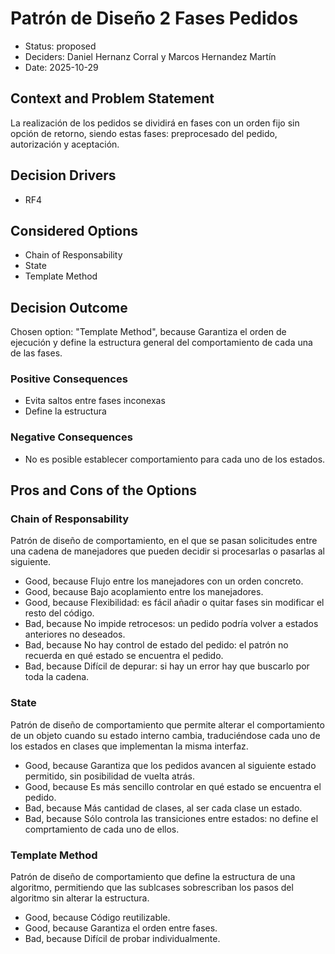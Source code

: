 # Patrón de Diseño 2 Fases Pedidos

* Status: proposed
* Deciders: Daniel Hernanz Corral y Marcos Hernandez Martín
* Date: 2025-10-29

## Context and Problem Statement

La realización de los pedidos se dividirá en fases con un orden fijo sin opción de retorno, siendo estas fases: preprocesado del pedido, autorización y aceptación.

## Decision Drivers

* RF4

## Considered Options

* Chain of Responsability
* State
* Template Method

## Decision Outcome

Chosen option: "Template Method", because Garantiza el orden de ejecución y define la estructura general del comportamiento de cada una de las fases.

### Positive Consequences

* Evita saltos entre fases inconexas
* Define la estructura

### Negative Consequences

* No es posible establecer comportamiento para cada uno de los estados.

## Pros and Cons of the Options

### Chain of Responsability

Patrón de diseño de comportamiento, en el que se pasan solicitudes entre una cadena de manejadores que pueden decidir si procesarlas o pasarlas al siguiente.

* Good, because Flujo entre los manejadores con un orden concreto.
* Good, because Bajo acoplamiento entre los manejadores.
* Good, because Flexibilidad: es fácil añadir o quitar fases sin modificar el resto del código.
* Bad, because No impide retrocesos: un pedido podría volver a estados anteriores no deseados.
* Bad, because No hay control de estado del pedido: el patrón no recuerda en qué estado se encuentra el pedido.
* Bad, because Difícil de depurar: si hay un error hay que buscarlo por toda la cadena.

### State

Patrón de diseño de comportamiento que permite alterar el comportamiento de un objeto cuando su estado interno cambia, traduciéndose cada uno de los estados en clases que implementan la misma interfaz.

* Good, because Garantiza que los pedidos avancen al siguiente estado permitido, sin posibilidad de vuelta atrás.
* Good, because Es más sencillo controlar en qué estado se encuentra el pedido.
* Bad, because Más cantidad de clases, al ser cada clase un estado.
* Bad, because Sólo controla las transiciones entre estados: no define el comprtamiento de cada uno de ellos.

### Template Method

Patrón de diseño de comportamiento que define la estructura de una algoritmo, permitiendo que las sublcases sobrescriban los pasos del algoritmo sin alterar la estructura.

* Good, because Código reutilizable.
* Good, because Garantiza el orden entre fases.
* Bad, because Difícil de probar individualmente.
